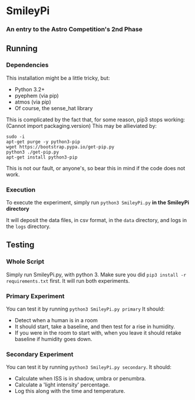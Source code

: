 # SmileyPi
### An entry to the Astro Competition's 2nd Phase

## Running
### Dependencies
This installation might be a little tricky, but:

 - Python 3.2+
 - pyephem (via pip)
 - atmos (via pip)
 - Of course, the sense_hat library

This is complicated by the fact that, for some reason, pip3 stops working:(Cannot import packaging.version)
This may be allieviated by:

```
sudo -i
apt-get purge -y python3-pip
wget https://bootstrap.pypa.io/get-pip.py
python3 ./get-pip.py
apt-get install python3-pip
```
This is not our fault, or anyone's, so bear this in mind if the code does not work.


### Execution
To execute the experiment, simply run `python3 SmileyPi.py` **in the SmileyPi directory**

It will deposit the data files, in csv format, in the `data` directory, and logs in the `logs` directory.

## Testing
### Whole Script
Simply run SmileyPi.py, with python 3.
Make sure you did `pip3 install -r requirements.txt` first.
It will run both experiments.

### Primary Experiment
You can test it by running `python3 SmileyPi.py primary`
It should:

 - Detect when a human is in a room
 - It should start, take a baseline, and then test for a rise in humidity.
 - If you were in the room to start with, when you leave it should retake baseline if humidity goes down.

### Secondary Experiment
You can test it by running `python3 SmileyPi.py secondary`.
It should:

- Calculate when ISS is in shadow, umbra or penumbra.
- Calculate a 'light intensity' percentage.
- Log this along with the time and temperature.
